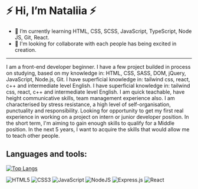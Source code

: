 # ⚡ Hi, I’m Nataliia ⚡
* 🌱 I’m currently learning HTML, CSS, SCSS, JavaScript, TypeScript, Node JS, Git, React.
* 💞️ I'm looking for collaborate with each people has being excited in creation.
<hr>
I am a front-end developer beginner. I have a few project builded in process on studying, based on my knowledge in: HTML, CSS, SASS, DOM, jQuery, JavaScript, Node.js, Git. 
I have superficial knowledge in: tailwind css, react, c++ and intermediate level English.
I have superficial knowledge in: tailwind css, react, c++ and intermediate level English. I am quick teachable, have height communicative skills, team management experience also. 
I am characterised by stress resistance, a high level of self-organisation, punctuality and responsibility. 
Looking for opportunity to get my first real experience in working on a project on intern or junior developer position.
In the short term, I'm aiming to gain enough skills to qualify for a Middle position. In the next 5 years, I want to acquire the skills that would allow me to teach other people.


## Languages and tools:

[![Top Langs](https://github-readme-stats.vercel.app/api/top-langs/?username=NatusyaZira&layout=compact)](https://github.com/anuraghazra/github-readme-stats)

![HTML5](https://img.shields.io/badge/html5-%23E34F26.svg?style=for-the-badge&logo=html5&logoColor=white)
![CSS3](https://img.shields.io/badge/css3-%231572B6.svg?style=for-the-badge&logo=css3&logoColor=white)
![JavaScript](https://img.shields.io/badge/javascript-%23323330.svg?style=for-the-badge&logo=javascript&logoColor=%23F7DF1E)
![NodeJS](https://img.shields.io/badge/node.js-6DA55F?style=for-the-badge&logo=node.js&logoColor=white)
![Express.js](https://img.shields.io/badge/express.js-%23404d59.svg?style=for-the-badge&logo=express&logoColor=%2361DAFB)
![React](https://img.shields.io/badge/react-%2320232a.svg?style=for-the-badge&logo=react&logoColor=%2361DAFB)

